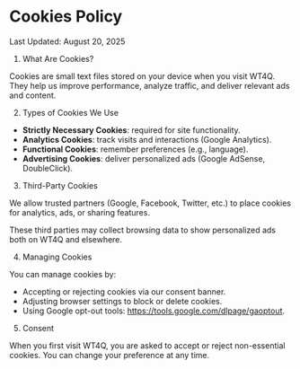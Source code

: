 # Cookies Policy

Last Updated: August 20, 2025

1. What Are Cookies?

Cookies are small text files stored on your device when you visit WT4Q. They help us improve performance, analyze traffic, and deliver relevant ads and content.

2. Types of Cookies We Use

- **Strictly Necessary Cookies**: required for site functionality.
- **Analytics Cookies**: track visits and interactions (Google Analytics).
- **Functional Cookies**: remember preferences (e.g., language).
- **Advertising Cookies**: deliver personalized ads (Google AdSense, DoubleClick).

3. Third-Party Cookies

We allow trusted partners (Google, Facebook, Twitter, etc.) to place cookies for analytics, ads, or sharing features.

These third parties may collect browsing data to show personalized ads both on WT4Q and elsewhere.

4. Managing Cookies

You can manage cookies by:

- Accepting or rejecting cookies via our consent banner.
- Adjusting browser settings to block or delete cookies.
- Using Google opt-out tools: https://tools.google.com/dlpage/gaoptout.

5. Consent

When you first visit WT4Q, you are asked to accept or reject non-essential cookies. You can change your preference at any time.

